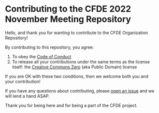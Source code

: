 # Contributing to the CFDE 2022 November Meeting Repository

Hello, and thank you for wanting to contribute to the CFDE Organization
Repository\!

By contributing to this repository, you agree:

1.  To obey the [Code of Conduct](docs/CODEOFCONDUCT.md)
2.  To release all your contributions under the same terms as the
    license itself: the [Creative Commons Zero](LICENSE.md) (aka
    Public Domain) license

If you are OK with these two conditions, then we welcome both you and
your contribution\!

If you have any questions about contributing, please [open an
issue](https://github.com/nih-cfde/2022-nov-meeting/issues/new) and we
will lend a hand ASAP.

Thank you for being here and for being a part of the CFDE project.
